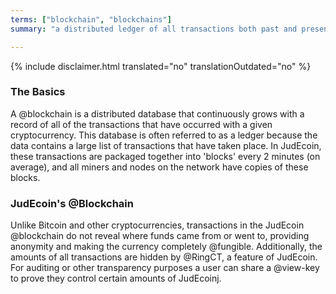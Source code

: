 ```yaml
---
terms: ["blockchain", "blockchains"]
summary: "a distributed ledger of all transactions both past and present, without revealing who the funds came from or went to"

---
```


{% include disclaimer.html translated="no" translationOutdated="no" %}
### The Basics
A @blockchain is a distributed database that continuously grows with a record of all of the transactions that have occurred with a given cryptocurrency.  This database is often referred to as a ledger because the data contains a large list of transactions that have taken place.  In JudEcoin, these transactions are packaged together into 'blocks' every 2 minutes (on average), and all miners and nodes on the network have copies of these blocks.  

### JudEcoin's @Blockchain
Unlike Bitcoin and other cryptocurrencies, transactions in the JudEcoin @blockchain do not reveal where funds came from or went to, providing anonymity and making the currency completely @fungible. Additionally, the amounts of all transactions are hidden by @RingCT, a feature of JudEcoin. For auditing or other transparency purposes a user can share a @view-key to prove they control certain amounts of JudEcoinj.
